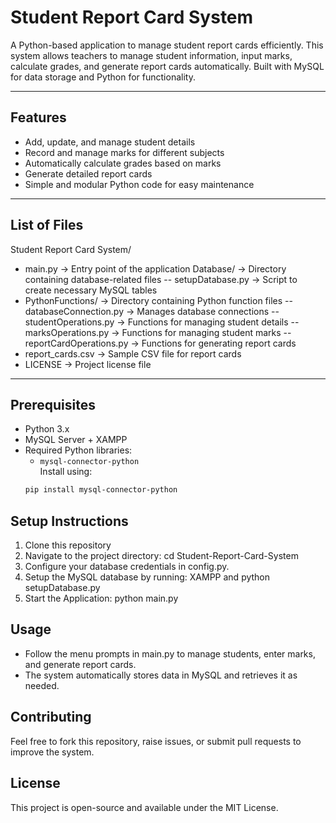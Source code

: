 # Student Report Card System

A Python-based application to manage student report cards efficiently. This system allows teachers to manage student information, input marks, calculate grades, and generate report cards automatically. Built with MySQL for data storage and Python for functionality.

---

## Features

- Add, update, and manage student details
- Record and manage marks for different subjects
- Automatically calculate grades based on marks
- Generate detailed report cards
- Simple and modular Python code for easy maintenance

---

## List of Files
Student Report Card System/
- main.py → Entry point of the application
Database/ → Directory containing database-related files
 -- setupDatabase.py → Script to create necessary MySQL tables
- PythonFunctions/ → Directory containing Python function files
  -- databaseConnection.py → Manages database connections
  -- studentOperations.py → Functions for managing student details
  -- marksOperations.py → Functions for managing student marks
  -- reportCardOperations.py → Functions for generating report cards
- report_cards.csv → Sample CSV file for report cards
- LICENSE → Project license file

---

## Prerequisites

- Python 3.x
- MySQL Server + XAMPP
- Required Python libraries:
  - `mysql-connector-python`  
  Install using:
  ```bash
  pip install mysql-connector-python

## Setup Instructions
1. Clone this repository
2. Navigate to the project directory: cd Student-Report-Card-System
3. Configure your database credentials in config.py.
4. Setup the MySQL database by running: XAMPP and python setupDatabase.py
5. Start the Application: python main.py

## Usage
- Follow the menu prompts in main.py to manage students, enter marks, and generate report cards.
- The system automatically stores data in MySQL and retrieves it as needed.

## Contributing
Feel free to fork this repository, raise issues, or submit pull requests to improve the system.

## License
This project is open-source and available under the MIT License.
